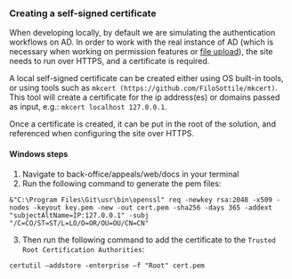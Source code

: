 ### Creating a self-signed certificate

When developing locally, by default we are simulating the authentication workflows on AD. In order to work with the real instance of AD (which is necessary when working on permission features or [file upload](./uploading-files.md)), the site needs to run over HTTPS, and a certificate is required.

A local self-signed certificate can be created either using OS built-in tools, or using tools such as `mkcert (https://github.com/FiloSottile/mkcert)`. This tool will create a certificate for the ip address(es) or domains passed as input, e.g.: `mkcert localhost 127.0.0.1`.

Once a certificate is created, it can be put in the root of the solution, and referenced when configuring the site over HTTPS.

#### Windows steps

1. Navigate to back-office/appeals/web/docs in your terminal
2. Run the following command to generate the pem files:

```
&"C:\Program Files\Git\usr\bin\openssl" req -newkey rsa:2048 -x509 -nodes -keyout key.pem -new -out cert.pem -sha256 -days 365 -addext "subjectAltName=IP:127.0.0.1" -subj "/C=CO/ST=ST/L=LO/O=OR/OU=OU/CN=CN"
```

3. Then run the following command to add the certificate to the `Trusted Root Certification Authorities`:

```
certutil –addstore -enterprise –f "Root" cert.pem
```
